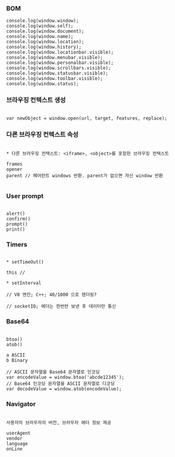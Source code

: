 ### BOM

```
console.log(window.window);
console.log(window.self);
console.log(window.document);
console.log(window.name);
console.log(window.location);
console.log(window.history);
console.log(window.locationbar.visible);
console.log(window.menubar.visible);
console.log(window.personalbar.visible);
console.log(window.scrollbars.visible);
console.log(window.statusbar.visible);
console.log(window.toolbar.visible);
console.log(window.status);
```


### 브라우징 컨텍스트 생성

```

var newObject = window.open(url, target, features, replace);

```

### 다른 브라우징 컨텍스트 속성

```

* 다른 브라우징 컨텍스트: <iframe>, <object>를 포함한 브라우징 컨텍스트

frames
opener
parent // 페어런트 windows 반환. parent가 없으면 자신 window 반환


```

### User prompt

```

alert()
confirm()
prompt()
print()

```

### Timers

```

* setTimeOut()

this //

* setInterval

// V8 엔진; C++; 40/1000 으로 렌더링?

// socketIO; 헤더는 한번만 보낸 후 데이터만 통신

```

### Base64

```

btoa()
atob()

a ASCII
b Binary

// ASCII 문자열을 Base64 문자열로 인코딩
var encodeValue = window.btoa('abcde12345');
// Base64 인코딩 문자열을 ASCII 문자열로 디코딩
var decodeValue = window.atob(encodeValue);

```

### Navigator

```

사용자의 브라우저의 버전, 브라우저 헤더 정보 제공

userAgent
vendor
language
onLine

```

###

```

```

###

```

```

###

```

```

###

```

```

###

```

```

###

```

```

###

```

```

###

```

```
